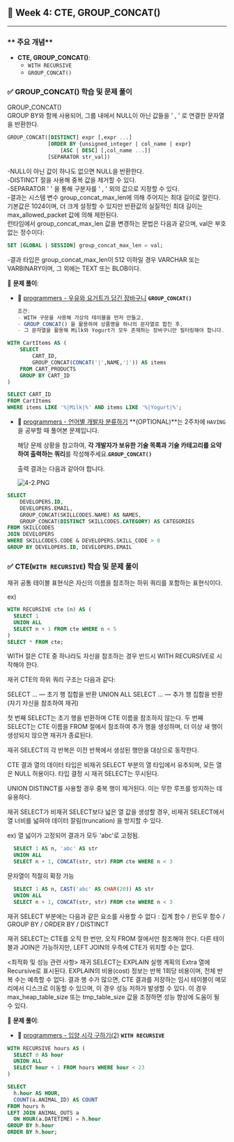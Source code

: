## **📌 Week 4: CTE, GROUP_CONCAT()**

---

### ** 주요 개념**

- **CTE, GROUP_CONCAT()**:
    - `WITH RECURSIVE`
    - `GROUP_CONCAT()`
 

### **✅ GROUP_CONCAT() 학습 및 문제 풀이**

GROUP_CONCAT()  
GROUP BY와 함께 사용되어, 그룹 내에서 NULL이 아닌 값들을 ' , ' 로 연결한 문자열을 반환한다.

```sql
GROUP_CONCAT([DISTINCT] expr [,expr ...]
             [ORDER BY {unsigned_integer | col_name | expr}
                 [ASC | DESC] [,col_name ...]]
             [SEPARATOR str_val])
```

-NULL이 아닌 값이 하나도 없으면 NULL을 반환한다.  
-DISTINCT 절을 사용해 중복 값을 제거할 수 있다.  
-SEPARATOR ' ' 을 통해 구분자를 ' , ' 외의 값으로 지정할 수 있다.  
-결과는 시스템 변수 group_concat_max_len에 의해 주어지는 최대 길이로 잘린다.  
기본값은 1024이며, 더 크게 설정할 수 있지만 반환값의 실질적인 최대 길이는 max_allowed_packet 값에 의해 제한된다.  
런타임에서 group_concat_max_len 값을 변경하는 문법은 다음과 같으며, val은 부호 없는 정수이다:
```sql
SET [GLOBAL | SESSION] group_concat_max_len = val;
```
-결과 타입은 group_concat_max_len이 512 이하일 경우 VARCHAR 또는 VARBINARY이며, 그 외에는 TEXT 또는 BLOB이다.


📝 **문제 풀이**:

- 🔗 [programmers - 우유와 요거트가 담긴 장바구니](https://school.programmers.co.kr/learn/courses/30/lessons/62284) **`GROUP_CONCAT()`**
    
    ```jsx
    조건:
    - WITH 구문을 사용해 가상의 테이블을 먼저 만들고,
    - GROUP_CONCAT() 을 활용하여 상품명을 하나의 문자열로 합친 후,
    - 그 문자열을 활용해 Milk와 Yogurt가 모두 존재하는 장바구니만 필터링해야 합니다.
    ```
```sql
WITH CartItems AS (
    SELECT 
        CART_ID, 
        GROUP_CONCAT(CONCAT('|',NAME,'|')) AS items
    FROM CART_PRODUCTS
    GROUP BY CART_ID
)

SELECT CART_ID
FROM CartItems
WHERE items LIKE '%|Milk|%' AND items LIKE '%|Yogurt|%';
```


- 🔗 [programmers - 언어별 개발자 분류하기](https://school.programmers.co.kr/learn/courses/30/lessons/276036) **(OPTIONAL)**는 2주차에 `HAVING`을 공부할 때 풀어본 문제입니다.
    
    해당 문제 상황을 참고하여, **각 개발자가 보유한 기술 목록과 기술 카테고리를 요약하여 출력하는 쿼리**를 작성해주세요.**`GROUP_CONCAT()`**
    
    출력 결과는 다음과 같아야 합니다.
    
    ![4-2.PNG](attachment:079e9ecb-3a6d-4dea-aea8-60981d09d411:4-2.png)

```sql
SELECT
    DEVELOPERS.ID,
    DEVELOPERS.EMAIL,
    GROUP_CONCAT(SKILLCODES.NAME) AS NAMES, 
    GROUP_CONCAT(DISTINCT SKILLCODES.CATEGORY) AS CATEGORIES
FROM SKILLCODES
JOIN DEVELOPERS
WHERE SKILLCODES.CODE & DEVELOPERS.SKILL_CODE > 0
GROUP BY DEVELOPERS.ID, DEVELOPERS.EMAIL
```



### **✅ CTE(`WITH RECURSIVE`) 학습 및 문제 풀이**

재귀 공통 테이블 표현식은 자신의 이름을 참조하는 하위 쿼리를 포함하는 표현식이다.

ex)
```sql
WITH RECURSIVE cte (n) AS (
  SELECT 1
  UNION ALL
  SELECT n + 1 FROM cte WHERE n < 5
)
SELECT * FROM cte;
```

WITH 절은 CTE 중 하나라도 자신을 참조하는 경우 반드시 WITH RECURSIVE로 시작해야 한다. 

재귀 CTE의 하위 쿼리 구조는 다음과 같다:

SELECT ... — 초기 행 집합을 반환
UNION ALL
SELECT ... — 추가 행 집합을 반환 (자기 자신을 참조하여 재귀)


첫 번째 SELECT는 초기 행을 반환하며 CTE 이름을 참조하지 않는다.
두 번째 SELECT는 CTE 이름을 FROM 절에서 참조하여 추가 행을 생성하며, 더 이상 새 행이 생성되지 않으면 재귀가 종료된다.

재귀 SELECT의 각 반복은 이전 반복에서 생성된 행만을 대상으로 동작한다.

CTE 결과 열의 데이터 타입은 비재귀 SELECT 부분의 열 타입에서 유추되며, 모든 열은 NULL 허용이다.
타입 결정 시 재귀 SELECT는 무시된다.

UNION DISTINCT를 사용할 경우 중복 행이 제거된다. 이는 무한 루프를 방지하는 데 유용하다.

재귀 SELECT가 비재귀 SELECT보다 넓은 열 값을 생성할 경우,
비재귀 SELECT에서 열 너비를 넓혀야 데이터 잘림(truncation) 을 방지할 수 있다.

ex)
열 넓이가 고정되어 결과가 모두 'abc'로 고정됨.
```sql
  SELECT 1 AS n, 'abc' AS str
  UNION ALL
  SELECT n + 1, CONCAT(str, str) FROM cte WHERE n < 3
```

문자열이 적절히 확장 가능
```sql
  SELECT 1 AS n, CAST('abc' AS CHAR(20)) AS str
  UNION ALL
  SELECT n + 1, CONCAT(str, str) FROM cte WHERE n < 3
```

재귀 SELECT 부분에는 다음과 같은 요소를 사용할 수 없다
: 집계 함수 / 윈도우 함수 / GROUP BY / ORDER BY / DISTINCT

재귀 SELECT는 CTE를 오직 한 번만, 오직 FROM 절에서만 참조해야 한다.
다른 테이블과 JOIN은 가능하지만, LEFT JOIN의 우측에 CTE가 위치할 수는 없다.


<최적화 및 성능 관련 사항>
재귀 SELECT는 EXPLAIN 실행 계획의 Extra 열에 Recursive로 표시된다.
EXPLAIN의 비용(cost) 정보는 반복 1회당 비용이며, 전체 반복 수는 예측할 수 없다.
결과 행 수가 많으면, CTE 결과를 저장하는 임시 테이블이 메모리에서 디스크로 이동할 수 있으며, 
이 경우 성능 저하가 발생할 수 있다.
이 경우 max_heap_table_size 또는 tmp_table_size 값을 조정하면 성능 향상에 도움이 될 수 있다.



📝 **문제 풀이**:

- 🔗 [programmers - 입양 시각 구하기(2)](https://school.programmers.co.kr/learn/courses/30/lessons/59413) **`WITH RECURSIVE`**

```sql
WITH RECURSIVE hours AS (
  SELECT 0 AS hour
  UNION ALL
  SELECT hour + 1 FROM hours WHERE hour < 23
)

SELECT 
  h.hour AS HOUR,
  COUNT(a.ANIMAL_ID) AS COUNT
FROM hours h
LEFT JOIN ANIMAL_OUTS a
  ON HOUR(a.DATETIME) = h.hour
GROUP BY h.hour
ORDER BY h.hour;
```




    

